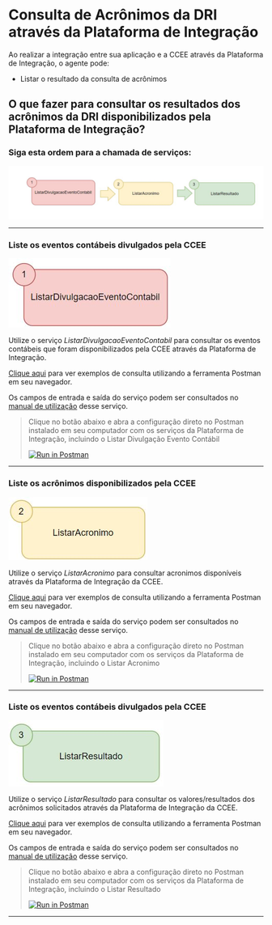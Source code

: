 # Consulta de Acrônimos da DRI através da Plataforma de Integração
Ao realizar a integração entre sua aplicação e a CCEE através da Plataforma de Integração, o agente pode:

- Listar o resultado da consulta de acrônimos

## O que fazer para consultar os resultados dos acrônimos da DRI disponibilizados pela Plataforma de Integração?

### Siga esta ordem para a chamada de serviços:

![Guia Acronimo - Ordem Serviços](./img/OrdemGuiaAcronimo.JPG)
 

--- 
 
### Liste os eventos contábeis divulgados pela CCEE

![Guia Acronimo - passo 1](./img/Passo1GuiaAcronimo.JPG)

Utilize o serviço *ListarDivulgacaoEventoContabil* para consultar os eventos contábeis que foram disponibilizados pela CCEE através da Plataforma de Integração.

[Clique aqui](https://documenter.getpostman.com/view/12351215/UzJJucpF#0d18e5ff-4680-4d4d-9b8b-1c194684a076) para ver exemplos de consulta utilizando a ferramenta Postman em seu navegador.
    
Os campos de entrada e saída do serviço podem ser consultados no [manual de utilização](https://www.ccee.org.br/documents/80415/919484/ListarDivulgacaoEventoContabilV2.pdf/e7b35bc2-7b39-f543-0972-ab9af0db9621) desse serviço. 

> Clique no botão abaixo e abra a configuração direto no Postman instalado em seu computador com os serviços da Plataforma de Integração, incluindo o Listar Divulgação Evento Contábil
>
> [![Run in Postman](https://run.pstmn.io/button.svg)](https://app.getpostman.com/run-collection/27dc730daa9ea47cfa3e)

---

### Liste os acrônimos disponibilizados pela CCEE

![Guia Acronimo - passo 2](./img/Passo2GuiaAcronimo.JPG)

Utilize o serviço *ListarAcronimo* para consultar acronimos disponíveis através da Plataforma de Integração da CCEE.


[Clique aqui](https://documenter.getpostman.com/view/12351215/UzJJucpF#972e1f18-c2f3-435a-9421-4adb403f4de6) para ver exemplos de consulta utilizando a ferramenta Postman em seu navegador.
    
Os campos de entrada e saída do serviço podem ser consultados no [manual de utilização](https://www.ccee.org.br/documents/80415/919484/ListarAcronimoV2.pdf/08456487-df2f-ea7e-0b3a-8861bb81acf1) desse serviço. 

> Clique no botão abaixo e abra a configuração direto no Postman instalado em seu computador com os serviços da Plataforma de Integração, incluindo o Listar Acronimo
>
> [![Run in Postman](https://run.pstmn.io/button.svg)](https://app.getpostman.com/run-collection/27dc730daa9ea47cfa3e)

---

### Liste os eventos contábeis divulgados pela CCEE

![Guia Acronimo - passo 3](./img/Passo3GuiaAcronimo.JPG)

Utilize o serviço *ListarResultado* para consultar os valores/resultados dos acrônimos solicitados através da Plataforma de Integração da CCEE.

[Clique aqui](https://documenter.getpostman.com/view/12351215/UzJJucpF#5ea18a49-ba15-448e-8cf1-94b5b9d84037) para ver exemplos de consulta utilizando a ferramenta Postman em seu navegador.
    
Os campos de entrada e saída do serviço podem ser consultados no [manual de utilização](https://www.ccee.org.br/documents/80415/919484/ListarResultadoV2%20(1).pdf/9ee51a45-74ce-3295-69af-d03f77a992b1) desse serviço. 

> Clique no botão abaixo e abra a configuração direto no Postman instalado em seu computador com os serviços da Plataforma de Integração, incluindo o Listar Resultado
>
> [![Run in Postman](https://run.pstmn.io/button.svg)](https://app.getpostman.com/run-collection/27dc730daa9ea47cfa3e)

---

